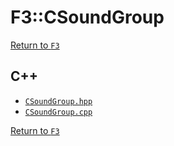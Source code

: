 # F3::CSoundGroup

[Return to `F3`](/docs/F3.md)

## C++

- [`CSoundGroup.hpp`](/c++/include/CSoundGroup.hpp)
- [`CSoundGroup.cpp`](/c++/source/CSoundGroup.cpp)

[Return to `F3`](/docs/F3.md)